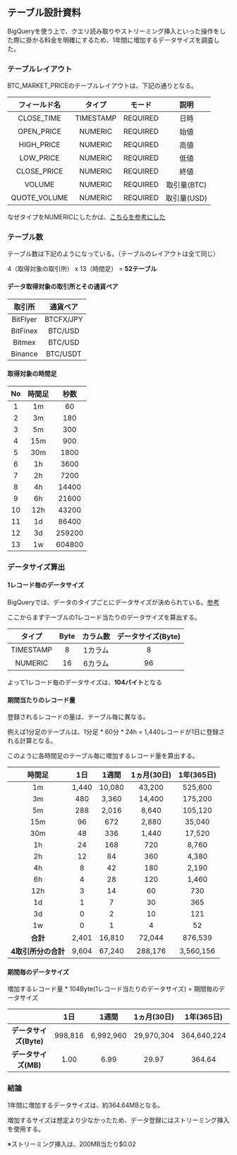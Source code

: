 ## テーブル設計資料

BigQueryを使う上で、クエリ読み取りやストリーミング挿入といった操作をした際に掛かる料金を明確にするため、1年間に増加するデータサイズを調査した。

### テーブルレイアウト

BTC_MARKET_PRICEのテーブルレイアウトは、下記の通りとなる。

|フィールド名|タイプ|モード|説明|
|:-:|:-:|:-:|:-:|
|CLOSE_TIME|TIMESTAMP|REQUIRED|日時|
|OPEN_PRICE|NUMERIC|REQUIRED|始値|
|HIGH_PRICE|NUMERIC|REQUIRED|高値|
|LOW_PRICE|NUMERIC|REQUIRED|低値|
|CLOSE_PRICE|NUMERIC|REQUIRED|終値|
|VOLUME|NUMERIC|REQUIRED|取引量(BTC) |
|QUOTE_VOLUME|NUMERIC|REQUIRED|取引量(USD)|


なぜタイプをNUMERICにしたかは、[こちらを参考にした](https://stackoverflow.com/questions/54789526/what-is-the-difference-between-numeric-and-float-in-bigquery/54791742)

### テーブル数

テーブル数は下記のようになっている。（テーブルのレイアウトは全て同じ）

4（取得対象の取引所） x 13（時間足） = **52テーブル**

#### データ取得対象の取引所とその通貨ペア

|取引所|通貨ペア|
|:-:|:-:|
|BitFlyer|BTCFX/JPY|
|BitFinex|BTC/USD|
|Bitmex|BTC/USD|
|Binance|BTC/USDT|

#### 取得対象の時間足

|No|時間足|秒数|
|:-:|:-:|:-:|
|1|1m|60|
|2|3m|180|
|3|5m|300|
|4|15m|900|
|5|30m|1800|
|6|1h|3600|
|7|2h|7200|
|8|4h|14400|
|9|6h|21600|
|10|12h|43200|
|11|1d|86400|
|12|3d|259200|
|13|1w|604800|

### データサイズ算出

#### 1レコード毎のデータサイズ

BigQueryでは、データのタイプごとにデータサイズが決められている。[参考](https://cloud.google.com/bigquery/pricing?hl=ja#data)

ここからまずテーブルの1レコード当たりのデータサイズを算出する。

|タイプ|Byte|カラム数|データサイズ(Byte)|
|:-:|:-:|:-:|:-:|
|TIMESTAMP|8|1カラム|8|
|NUMERIC|16|6カラム|96|

よって1レコード毎のデータサイズは、**104バイト**となる

#### 期間当たりのレコード量

登録されるレコードの量は、テーブル毎に異なる。

例えば1分足のテーブルは、1分足 * 60分 * 24h = 1,440レコードが1日に登録される計算となる。

このように各時間足のテーブル毎に増加するレコード量を算出する。

|時間足|1日|1週間|1ヵ月(30日)|1年(365日)|
|:-:|:-:|:-:|:-:|:-:|
|1m|1,440|10,080|43,200|525,600|
|3m|480|3,360|14,400|175,200|
|5m|288|2,016|8,640|105,120|
|15m|96|672|2,880|35,040|
|30m|48|336|1,440|17,520|
|1h|24|168|720|8,760|
|2h|12|84|360|4,380|
|4h|8|42|180|2,190|
|6h|4|28|120|1,460|
|12h|3|14|60|730|
|1d|1|7|30|365|
|3d|0|2|10|121|
|1w|0|1|4|52|
|**合計**|2,401|16,810|72,044|876,539|
|**4取引所分の合計**|9,604|67,240|288,176|3,560,156|

#### 期間毎のデータサイズ

増加するレコード量 * 104Byte(1レコード当たりのデータサイズ) = 期間毎のデータサイズ

||1日|1週間|1ヵ月(30日)|1年(365日)|
|:-:|:-:|:-:|:-:|:-:|
|**データサイズ(Byte)**|998,816|6,992,960|29,970,304|364,640,224|
|**データサイズ(MB)**|1.00|6.99|29.97|364.64|

### 結論

1年間に増加するデータサイズは、約364.64MBとなる。

増加するサイズは想定より少なかったため、データ登録にはストリーミング挿入を使用する。

※ストリーミング挿入は、200MB当たり$0.02

